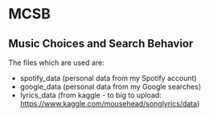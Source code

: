# MCSB
## Music Choices and Search Behavior

The files which are used are:
- spotify_data (personal data from my Spotify account)
- google_data (personal data from my Google searches)
- lyrics_data (from kaggle - to big to upload: https://www.kaggle.com/mousehead/songlyrics/data)
